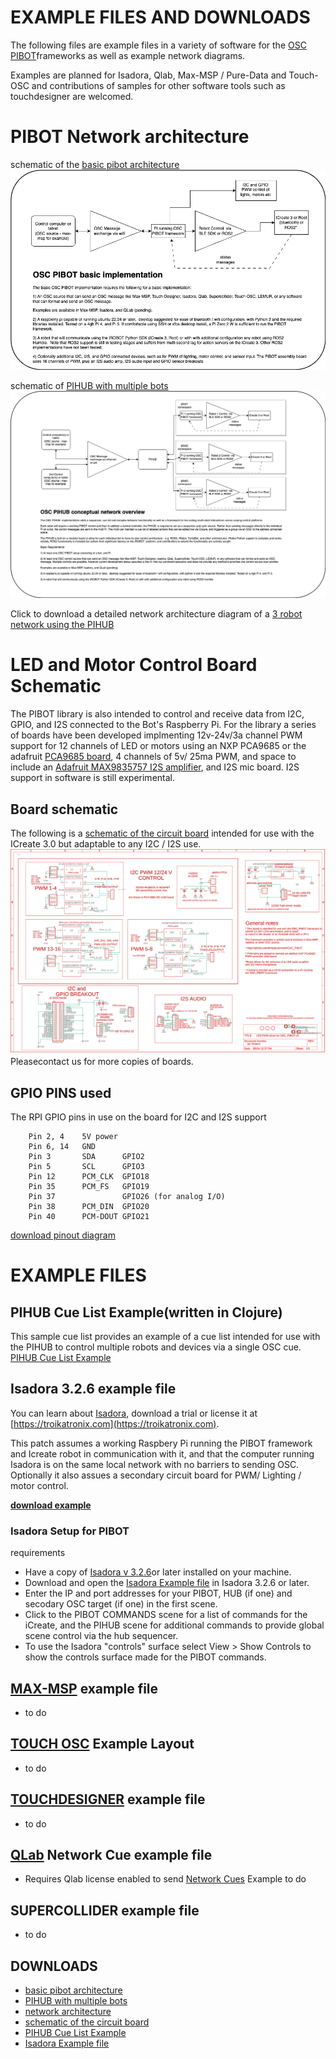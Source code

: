 # EXAMPLE FILES AND DOWNLOADS
The following files are example files in a variety of software for the [OSC PIBOT](https://github.com/thirtysevennorth/OSC_PIBOT/blob/main/README.md)frameworks as well as example network diagrams.

Examples are planned for Isadora, Qlab, Max-MSP / Pure-Data and Touch-OSC and contributions of samples for other software tools such as touchdesigner are welcomed. 

# PIBOT Network architecture
schematic of the [basic pibot architecture](OSC_PIBOT_SIMPLE.png)
![basic pibot architecture](OSC_PIBOT_SIMPLE.png)

schematic of [PIHUB with multiple bots](OSC_PIHUB.png)
![Multiple PIBOT and HUB architecture](OSC_PIHUB.png)

Click to download a detailed network architecture diagram of a [3 robot network using the PIHUB](OSC_PIBOT_Network_Overview.pdf)

# LED and Motor Control Board Schematic
The PIBOT library is also intended to control and receive data from I2C, GPIO, and I2S connected to the Bot's Raspberry Pi. For the library a series of boards have been developed implmenting 12v-24v/3a channel PWM support for 12 channels of LED or motors using an NXP PCA9685 or the adafruit [PCA9685 board](https://learn.adafruit.com/16-channel-pwm-servo-driver), 4 channels of 5v/ 25ma PWM, and space to include an [Adafruit MAX9835757 I2S amplifier](https://learn.adafruit.com/adafruit-max98357-i2s-class-d-mono-amp/overview), and I2S mic board. I2S support in software is still experimental.

## Board schematic
The following is a [schematic of the circuit board](LED_PWM_driver_schematic.png) intended for use with the ICreate 3.0 but adaptable to any I2C / I2S use. 
![schematic of the circuit board](LED_PWM_driver_schematic_small.png)
Pleasecontact us for more copies of boards. 


## GPIO PINS used
The RPI GPIO pins in use on the board for I2C and I2S support
```
	Pin 2, 4  	5V power	
	Pin 6, 14	GND	
	Pin 3		SDA 	 GPIO2
	Pin 5		SCL 	 GPIO3
	Pin 12		PCM_CLK  GPIO18
	Pin 35		PCM_FS	 GPIO19
	Pin 37				 GPIO26 (for analog I/O)
	Pin 38		PCM_DIN	 GPIO20
	Pin 40		PCM-DOUT GPIO21
```
[download pinout diagram](PI-I2C_BOARD_PINOUT)


# EXAMPLE FILES

## PIHUB Cue List Example(written in Clojure)
This sample cue list provides an example of a cue list intended for use with the PIHUB to control multiple robots and devices via a single OSC cue.
[PIHUB Cue List Example](CueListExample.md)

## Isadora 3.2.6 example file
You can learn about [Isadora](https://troikatronix.com), download a trial or license it at [https://troikatronix.com](https://troikatronix.com).

This patch assumes a working Raspbery Pi running the PIBOT framework and Icreate robot in communication with it, and that the computer running Isadora is on the same local network with no barriers to sending OSC. Optionally it also assues a secondary circuit board for PWM/ Lighting / motor control. 

[**download example**](OSC_PIBOT_Isadora_Example.izz)

### Isadora Setup for PIBOT
requirements
 - Have a copy of [Isadora v 3.2.6](https://troikatronix.com/get-it)or later installed on your machine. 
 - Download and open the [Isadora Example file](OSC_PIBOT_Isadora_Example.izz) in Isadora 3.2.6 or later.
 - Enter the IP and port addresses for your PIBOT, HUB (if one) and secodary OSC target (if one) in the first scene.
 - Click to the PIBOT COMMANDS scene for a list of commands for the iCreate, and the PIHUB scene for additional commands to provide global scene control via the hub sequencer. 
 - To use the Isadora "controls" surface select View > Show Controls to show the controls surface made for the PIBOT commands. 
 
## [MAX-MSP](https://cycling74.com) example file
   - to do

## [TOUCH OSC](https://hexler.net/touchosc) Example Layout
   - to do 

## [TOUCHDESIGNER](https://derivative.ca/) example file
   - to do

## [QLab](https://qlab.com) Network Cue example file
   - Requires Qlab license enabled to send [Network Cues](https://qlab.app/docs/v5/networking/network-cues/) Example to do

## SUPERCOLLIDER example file
   - to do

## DOWNLOADS
   - [basic pibot architecture](OSC_PIBOT_SIMPLE.png)
   - [PIHUB with multiple bots](OSC_PIHUB.png)
   - [network architecture](OSC_PIBOT_Network_Overview.pdf)
   - [schematic of the circuit board](LED_PWM_driver_schematic.png)
   - [PIHUB Cue List Example](CueListExample.md)
   - [Isadora Example file](OSC_PIBOT_Isadora_Example.izz)

